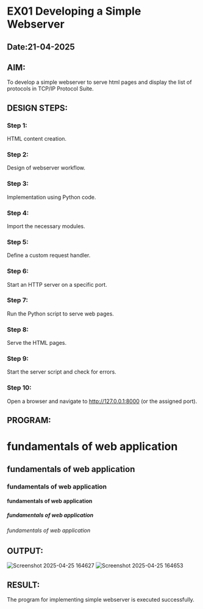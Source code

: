 # EX01 Developing a Simple Webserver
## Date:21-04-2025

## AIM:
To develop a simple webserver to serve html pages and display the list of protocols in TCP/IP Protocol Suite.

## DESIGN STEPS:
### Step 1: 
HTML content creation.

### Step 2:
Design of webserver workflow.

### Step 3:
Implementation using Python code.

### Step 4:
Import the necessary modules.

### Step 5:
Define a custom request handler.

### Step 6:
Start an HTTP server on a specific port.

### Step 7:
Run the Python script to serve web pages.

### Step 8:
Serve the HTML pages.

### Step 9:
Start the server script and check for errors.

### Step 10:
Open a browser and navigate to http://127.0.0.1:8000 (or the assigned port).

## PROGRAM:
<!DOCTYPE html>
<html lang="en">
<head>
    <meta charset="UTF-8">
    <meta name="viewport" content="width=device-width, initial-scale=1.0">
    <title>Madhan</title>
</head>
<body>
    <h1>fundamentals of web application</h1>
    <h2>fundamentals of web application</h2>
    <h3>fundamentals of web application</h3>
    <h4>fundamentals of web application</h4>
    <h5>fundamentals of web application</h5>
    <h6>fundamentals of web application</h6>

    
</body>
</html>

## OUTPUT:
![Screenshot 2025-04-25 164627](https://github.com/user-attachments/assets/bdb3c9df-8da6-44d4-b1ef-86d27e442558)
![Screenshot 2025-04-25 164653](https://github.com/user-attachments/assets/d85486dc-f6e0-426f-8eb0-d4a70c11976c)


## RESULT:
The program for implementing simple webserver is executed successfully.
